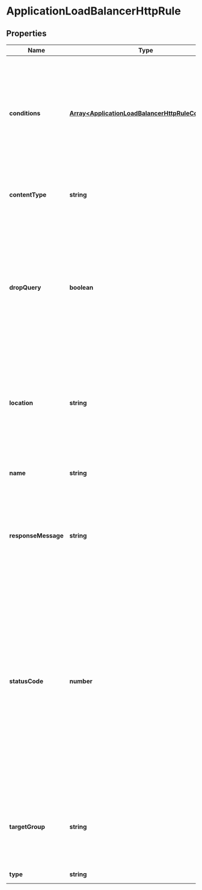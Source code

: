 # ApplicationLoadBalancerHttpRule

## Properties
| Name | Type | Description | Notes |
| ------------ | ------------- | ------------- | ------------- |
| **conditions** | [**Array&lt;ApplicationLoadBalancerHttpRuleCondition&gt;**](ApplicationLoadBalancerHttpRuleCondition.md) | An array of items in the collection. The action will be executed only if each condition is met; the rule will always be applied if no conditions are set. | [optional] [default to undefined] |
| **contentType** | **string** | Specifies the content type and is valid only for \'STATIC\' actions. | [optional] [default to undefined] |
| **dropQuery** | **boolean** | Indicates whether the query part of the URI should be dropped and is valid only for \'REDIRECT\' actions. Default value is \'FALSE\', the redirect URI does not contain any query parameters. | [optional] [default to undefined] |
| **location** | **string** | The location for the redirection; this parameter is mandatory and valid only for \'REDIRECT\' actions. | [optional] [default to undefined] |
| **name** | **string** | The unique name of the Application Load Balancer HTTP rule. | [default to undefined] |
| **responseMessage** | **string** | The response message of the request; this parameter is mandatory for \'STATIC\' actions. | [optional] [default to undefined] |
| **statusCode** | **number** | The status code is for \'REDIRECT\' and \'STATIC\' actions only.   If the HTTP rule is \'REDIRECT\' the valid values are: 301, 302, 303, 307, 308; default value is \'301\'.  If the HTTP rule is \'STATIC\' the valid values are from the range 200-599; default value is \'503\'. | [optional] [default to undefined] |
| **targetGroup** | **string** | The ID of the target group; this parameter is mandatory and is valid only for \'FORWARD\' actions. | [optional] [default to undefined] |
| **type** | **string** | The HTTP rule type. | [default to undefined] |


